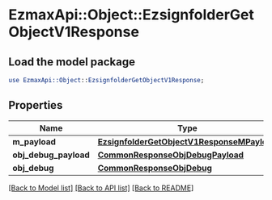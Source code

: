 # EzmaxApi::Object::EzsignfolderGetObjectV1Response

## Load the model package
```perl
use EzmaxApi::Object::EzsignfolderGetObjectV1Response;
```

## Properties
Name | Type | Description | Notes
------------ | ------------- | ------------- | -------------
**m_payload** | [**EzsignfolderGetObjectV1ResponseMPayload**](EzsignfolderGetObjectV1ResponseMPayload.md) |  | 
**obj_debug_payload** | [**CommonResponseObjDebugPayload**](CommonResponseObjDebugPayload.md) |  | [optional] 
**obj_debug** | [**CommonResponseObjDebug**](CommonResponseObjDebug.md) |  | [optional] 

[[Back to Model list]](../README.md#documentation-for-models) [[Back to API list]](../README.md#documentation-for-api-endpoints) [[Back to README]](../README.md)


